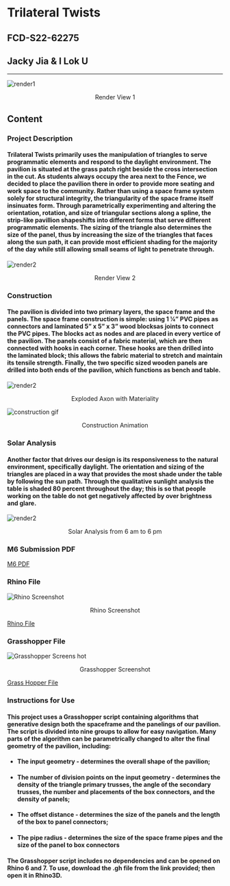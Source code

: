 # Trilateral Twists
## FCD-S22-62275
## Jacky Jia & I Lok U 
--- 
![render1](https://drive.google.com/uc?export=view&id=1knaI2kIx4H2Vd8TrurribtoMPDRmvHje)

<p align="center">
    Render View 1
    </p>

## Content

### Project Description 
#### Trilateral Twists primarily uses the manipulation of triangles to serve programmatic elements and respond to the daylight environment. The pavilion is situated at the grass patch right beside the cross intersection in the cut. As students always occupy the area next to the Fence, we decided to place the pavilion there in order to provide more seating and work space to the community. Rather than using a space frame system solely for structural integrity, the triangularity of the space frame itself insinuates form. Through parametrically experimenting and altering the orientation, rotation, and size of triangular sections along a spline, the strip-like pavillion shapeshifts into different forms that serve different programmatic elements. The sizing of the triangle also determines the size of the panel, thus by increasing the size of the triangles that faces along the sun path, it can provide most efficient shading for the majority of the day while still allowing small seams of light to penetrate through.
![render2](https://drive.google.com/uc?export=view&id=1kFsDeTYfJn0VZpydoYFsBpGWiL5-XRf8)

<p align="center">
    Render View 2
    </p>

### Construction 
#### The pavilion is divided into two primary layers, the space frame and the panels. The space frame construction is simple: using 1 1⁄4” PVC pipes as connectors and laminated 5” x 5” x 3” wood blocksas joints to connect the PVC pipes. The blocks act as nodes and are placed in every vertice of the pavilion. The panels consist of a fabric material, which are then connected with hooks in each corner. These hooks are then drilled into the laminated block; this allows the fabric material to stretch and maintain its tensile strength. Finally, the two specific sized wooden panels are drilled into both ends of the pavilion, which functions as bench and table.
![render2](https://drive.google.com/uc?export=view&id=1ilSy4F35Aa1CZKdqU0wHE_XzVeME6gTg)

<p align="center">
    Exploded Axon with Materiality
    </p>

![construction gif](https://drive.google.com/uc?export=view&id=1eDI7qIHFeAyZbrBhLmiE7AyciStQqUNv)

<p align="center">
    Construction Animation
    </p>

### Solar Analysis  
#### Another factor that drives our design is its responsiveness to the natural environment, specifically daylight. The orientation and sizing of the triangles are placed in a way that provides the most shade under the table by following the sun path. Through the qualitative sunlight analysis the table is shaded 80 percent throughout the day; this is so that people working on the table do not get negatively affected by over brightness and glare.
![render2](https://drive.google.com/uc?export=view&id=17LwyXWO_RkMzTQByaPNMaYIFQOWgXnhw)

<p align="center">
    Solar Analysis from 6 am to 6 pm
    </p>

### M6 Submission PDF
[M6 PDF](https://drive.google.com/file/d/1t8oWB4yzaB-9wLoxtgXZpH2Z2CQ9pr63/view)

### Rhino File 
![Rhino Screenshot](https://drive.google.com/uc?export=view&id=1N7dqVrzaBMISD_wPIGqQLB7oLZR-YiKT)

<p align="center">
    Rhino Screenshot
    </p>

[Rhino File](https://drive.google.com/file/d/1fTXAzxtsrYGAvHzemA9Rs3rHZGL4t_rh/view)

### Grasshopper File 
![Grasshopper Screens
hot](https://drive.google.com/uc?export=view&id=1sxETRtWPyMQp0rBM49j1Z0yafUlLn6F_)

<p align="center">
    Grasshopper Screenshot
    </p>

[Grass Hopper File](https://drive.google.com/file/d/1bgDv1DpN0tMLyD41FO7MJ0eLe6BxFBlu/view)

### Instructions for Use 
#### This project uses a Grasshopper script containing algorithms that generative design both the spaceframe and the panelings of our pavilion. The script is divided into nine groups to allow for easy navigation. Many parts of the algorithm can be parametrically changed to alter the final geometry of the pavilion, including:
* #### The input geometry - determines the overall shape of the pavilion;
* #### The number of division points on the input geometry - determines the density of the triangle primary trusses, the angle of the secondary trusses, the number and placements of the box connectors, and the density of panels;
* #### The offset distance - determines the size of the panels and the length of the box to panel connectors;
* #### The pipe radius - determines the size of the space frame pipes and the size of the panel to box connectors 
#### The Grasshopper script includes no dependencies and can be opened on Rhino 6 and 7. To use, download the .gh file from the link provided; then open it in Rhino3D. 

